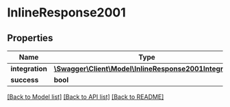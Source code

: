 # InlineResponse2001

## Properties
Name | Type | Description | Notes
------------ | ------------- | ------------- | -------------
**integration** | [**\Swagger\Client\Model\InlineResponse2001Integration**](InlineResponse2001Integration.md) |  | [optional] 
**success** | **bool** |  | [optional] 

[[Back to Model list]](../../README.md#documentation-for-models) [[Back to API list]](../../README.md#documentation-for-api-endpoints) [[Back to README]](../../README.md)


